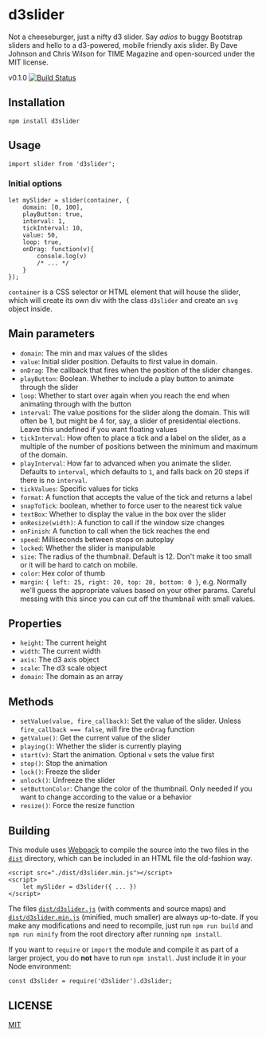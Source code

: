 d3slider
========
Not a cheeseburger, just a nifty d3 slider. Say *adios* to buggy Bootstrap sliders and hello to a d3-powered, mobile friendly axis slider. By Dave Johnson and Chris Wilson for TIME Magazine and open-sourced under the MIT license.

v0.1.0 [![Build Status](https://travis-ci.org/TimeMagazine/d3slider.svg?branch=master)](https://travis-ci.org/TimeMagazine/d3slider)

## Installation 

	npm install d3slider

## Usage

	import slider from 'd3slider';

### Initial options

	let mySlider = slider(container, {
		domain: [0, 100],
		playButton: true,
		interval: 1,
		tickInterval: 10,
		value: 50,
		loop: true,
		onDrag: function(v){
			console.log(v)
			/* ... */
		}
	});		

`container` is a CSS selector or HTML element that will house the slider, which will create its own div with the class `d3slider` and create an `svg` object inside.

## Main parameters
+ `domain`: The min and max values of the slides
+ `value`: Initial slider position. Defaults to first value in domain.
+ `onDrag`: The callback that fires when the position of the slider changes.
+ `playButton`: Boolean. Whether to include a play button to animate through the slider
+ `loop`: Whether to start over again when you reach the end when animating through with the button
+ `interval`: The value positions for the slider along the domain. This will often be 1, but might be 4 for, say, a slider of presidential elections. Leave this undefined if you want floating values
+ `tickInterval`: How often to place a tick and a label on the slider, as a multiple of the number of positions between the minimum and maximum of the domain.
+ `playInterval`: How far to advanced when you animate the slider. Defaults to `interval`, which defaults to `1`, and falls back on 20 steps if there is no `interval`.
+ `tickValues`: Specific values for ticks
+ `format`: A function that accepts the value of the tick and returns a label
+ `snapToTick`: boolean, whether to force user to the nearest tick value
+ `textBox`: Whether to display the value in the box over the slider
+ `onResize(width)`: A function to call if the window size changes
+ `onFinish`: A function to call when the tick reaches the end
+ `speed`: Milliseconds between stops on autoplay
+ `locked`: Whether the slider is manipulable
+ `size`: The radius of the thumbnail. Default is 12. Don't make it too small or it will be hard to catch on mobile.
+ `color`: Hex color of thumb
+ `margin`: `{ left: 25, right: 20, top: 20, bottom: 0 }`, e.g. Normally we'll guess the appropriate values based on your other params. Careful messing with this since you can cut off the thumbnail with small values.

## Properties
+ `height`: The current height
+ `width`: The current width
+ `axis`: The d3 axis object
+ `scale`: The d3 scale object
+ `domain`: The domain as an array

## Methods
+ `setValue(value, fire_callback)`: Set the value of the slider. Unless `fire_callback === false`, will fire the `onDrag` function
+ `getValue()`: Get the current value of the slider
+ `playing()`: Whether the slider is currently playing 
+ `start(v)`: Start the animation. Optional `v` sets the value first				
+ `stop()`: Stop the animation
+ `lock()`: Freeze the slider
+ `unlock()`: Unfreeze the slider
+ `setButtonColor`: Change the color of the thumbnail. Only needed if you want to change according to the value or a behavior
+ `resize()`: Force the resize function 

## Building

This module uses [Webpack](https://webpack.js.org/) to compile the source into the two files in the [`dist`](/dist) directory, which can be included in an HTML file the old-fashion way.

	<script src="./dist/d3slider.min.js"></script>
	<script>
		let mySlider = d3slider({ ... })
	</script>

The files [`dist/d3slider.js`](dist/d3slider.js) (with comments and source maps) and [`dist/d3slider.min.js`](dist/d3slider.js) (minified, much smaller) are always up-to-date. If you make any modifications and need to recompile, just run `npm run build` and `npm run minify` from the root directory after running `npm install`.

If you want to `require` or `import` the module and compile it as part of a larger project, you do **not** have to run `npm install`. Just include it in your Node environment:

	const d3slider = require('d3slider').d3slider;	

## LICENSE

[MIT](LICENSE.md)